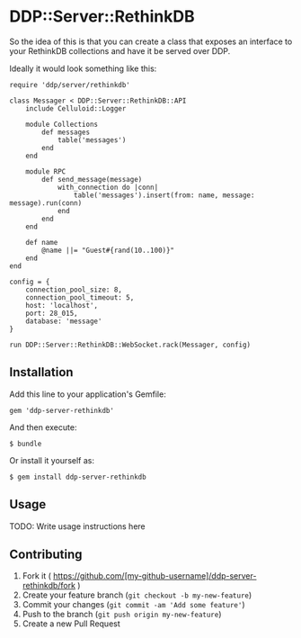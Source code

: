 # DDP::Server::RethinkDB

So the idea of this is that you can create a class that exposes an interface to your RethinkDB collections and have it be served over DDP.

Ideally it would look something like this:

```
require 'ddp/server/rethinkdb'

class Messager < DDP::Server::RethinkDB::API
	include Celluloid::Logger

	module Collections
		def messages
			table('messages')
		end
	end

	module RPC
		def send_message(message)
			with_connection do |conn|
				table('messages').insert(from: name, message: message).run(conn)
			end
		end
	end

	def name
		@name ||= "Guest#{rand(10..100)}"
	end
end

config = {
	connection_pool_size: 8,
	connection_pool_timeout: 5,
	host: 'localhost',
	port: 28_015,
	database: 'message'
}

run DDP::Server::RethinkDB::WebSocket.rack(Messager, config)

```

## Installation

Add this line to your application's Gemfile:

    gem 'ddp-server-rethinkdb'

And then execute:

    $ bundle

Or install it yourself as:

    $ gem install ddp-server-rethinkdb

## Usage

TODO: Write usage instructions here

## Contributing

1. Fork it ( https://github.com/[my-github-username]/ddp-server-rethinkdb/fork )
2. Create your feature branch (`git checkout -b my-new-feature`)
3. Commit your changes (`git commit -am 'Add some feature'`)
4. Push to the branch (`git push origin my-new-feature`)
5. Create a new Pull Request
